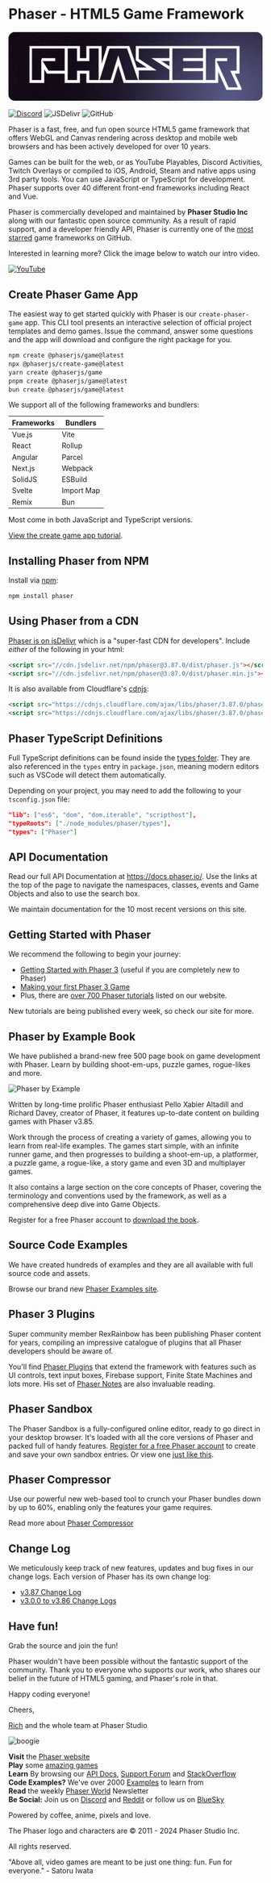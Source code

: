 # Phaser - HTML5 Game Framework

![Phaser Banner](changelog/assets/phaser-banner.png "Phaser Banner")

[![Discord](https://img.shields.io/discord/244245946873937922?style=for-the-badge)](https://discord.gg/phaser)
![JSDelivr](https://img.shields.io/jsdelivr/npm/hm/phaser?style=for-the-badge)
![GitHub](https://img.shields.io/github/downloads/phaserjs/phaser/total?style=for-the-badge)

Phaser is a fast, free, and fun open source HTML5 game framework that offers WebGL and Canvas rendering across desktop and mobile web browsers and has been actively developed for over 10 years.

Games can be built for the web, or as YouTube Playables, Discord Activities, Twitch Overlays or compiled to iOS, Android, Steam and native apps using 3rd party tools. You can use JavaScript or TypeScript for development. Phaser supports over 40 different front-end frameworks including React and Vue.

Phaser is commercially developed and maintained by **Phaser Studio Inc** along with our fantastic open source community. As a result of rapid support, and a developer friendly API, Phaser is currently one of the [most starred](https://github.com/collections/javascript-game-engines) game frameworks on GitHub.

Interested in learning more? Click the image below to watch our intro video.

[![YouTube](http://i.ytimg.com/vi/jHTRu4iNTcA/maxresdefault.jpg)](https://www.youtube.com/watch?v=jHTRu4iNTcA)

## Create Phaser Game App

The easiest way to get started quickly with Phaser is our `create-phaser-game` app. This CLI tool presents an interactive selection of official project templates and demo games. Issue the command, answer some questions and the app will download and configure the right package for you.

```bash
npm create @phaserjs/game@latest
npx @phaserjs/create-game@latest
yarn create @phaserjs/game
pnpm create @phaserjs/game@latest
bun create @phaserjs/game@latest
```

We support all of the following frameworks and bundlers:

| Frameworks | Bundlers |
| --------- | ------- |
| Vue.js | Vite |
| React | Rollup |
| Angular | Parcel |
| Next.js | Webpack |
| SolidJS | ESBuild |
| Svelte | Import Map |
| Remix | Bun |

Most come in both JavaScript and TypeScript versions.

[View the create game app tutorial](https://phaser.io/tutorials/create-game-app).

## Installing Phaser from NPM

Install via [npm](https://www.npmjs.com/package/phaser):

```bash
npm install phaser
```

## Using Phaser from a CDN

[Phaser is on jsDelivr](https://www.jsdelivr.com/package/npm/phaser) which is a "super-fast CDN for developers". Include _either_ of the following in your html:

```html
<script src="//cdn.jsdelivr.net/npm/phaser@3.87.0/dist/phaser.js"></script>
<script src="//cdn.jsdelivr.net/npm/phaser@3.87.0/dist/phaser.min.js"></script>
```

It is also available from Cloudflare's [cdnjs](https://cdnjs.com/libraries/phaser):

```html
<script src="https://cdnjs.cloudflare.com/ajax/libs/phaser/3.87.0/phaser.js"></script>
<script src="https://cdnjs.cloudflare.com/ajax/libs/phaser/3.87.0/phaser.min.js"></script>
```

## Phaser TypeScript Definitions

Full TypeScript definitions can be found inside the [types folder](https://github.com/phaserjs/phaser/tree/master/types). They are also referenced in the `types` entry in `package.json`, meaning modern editors such as VSCode will detect them automatically.

Depending on your project, you may need to add the following to your `tsconfig.json` file:

```json
"lib": ["es6", "dom", "dom.iterable", "scripthost"],
"typeRoots": ["./node_modules/phaser/types"],
"types": ["Phaser"]
```

## API Documentation

Read our full API Documentation at https://docs.phaser.io/. Use the links at the top of the page to navigate the namespaces, classes, events and Game Objects and also to use the search box.

We maintain documentation for the 10 most recent versions on this site.

## Getting Started with Phaser

We recommend the following to begin your journey:

* [Getting Started with Phaser 3](https://phaser.io/tutorials/getting-started-phaser3) (useful if you are completely new to Phaser)
* [Making your first Phaser 3 Game](https://phaser.io/tutorials/making-your-first-phaser-3-game)
* Plus, there are [over 700 Phaser tutorials](https://phaser.io/learn) listed on our website.

New tutorials are being published every week, so check our site for more.

## Phaser by Example Book

We have published a brand-new free 500 page book on game development with Phaser. Learn by building shoot-em-ups, puzzle games, rogue-likes and more.

![Phaser by Example](https://cdn.phaser.io/news/2024/04/phaser-by-example-book.jpg)

Written by long-time prolific Phaser enthusiast Pello Xabier Altadill and Richard Davey, creator of Phaser, it features up-to-date content on building games with Phaser v3.85.

Work through the process of creating a variety of games, allowing you to learn from real-life examples. The games start simple, with an infinite runner game, and then progresses to building a shoot-em-up, a platformer, a puzzle game, a rogue-like, a story game and even 3D and multiplayer games.

It also contains a large section on the core concepts of Phaser, covering the terminology and conventions used by the framework, as well as a comprehensive deep dive into Game Objects.

Register for a free Phaser account to [download the book](https://phaser.io/news/2024/04/phaser-by-example-book).

## Source Code Examples

We have created hundreds of examples and they are all available with full source code and assets. 

Browse our brand new [Phaser Examples site](https://phaser.io/examples).

## Phaser 3 Plugins

Super community member RexRainbow has been publishing Phaser content for years, compiling an impressive catalogue of plugins that all Phaser developers should be aware of.

You'll find [Phaser Plugins](https://rexrainbow.github.io/phaser3-rex-notes/docs/site/index.html#list-of-my-plugins) that extend the framework with features such as UI controls, text input boxes, Firebase support, Finite State Machines and lots more. His set of [Phaser Notes](https://rexrainbow.github.io/phaser3-rex-notes/docs/site/index.html) are also invaluable reading.

## Phaser Sandbox

The Phaser Sandbox is a fully-configured online editor, ready to go direct in your desktop browser. It's loaded with all the core versions of Phaser and packed full of handy features. [Register for a free Phaser account](https://phaser.io/register) to create and save your own sandbox entries. Or view one [just like this](https://phaser.io/sandbox/XyqPcjNr).

## Phaser Compressor

Use our powerful new web-based tool to crunch your Phaser bundles down by up to 60%, enabling only the features your game requires.

Read more about [Phaser Compressor](https://phaser.io/news/2024/05/phaser-compressor-released)

## Change Log

We meticulously keep track of new features, updates and bug fixes in our change logs. Each version of Phaser has its own change log:

* [v3.87 Change Log](changelog/3.87/CHANGELOG-v3.87.md)
* [v3.0.0 to v3.86 Change Logs](CHANGELOG.md)

## Have fun!

Grab the source and join the fun!

Phaser wouldn't have been possible without the fantastic support of the community. Thank you to everyone who supports our work, who shares our belief in the future of HTML5 gaming, and Phaser's role in that.

Happy coding everyone!

Cheers,

[Rich](mailto:rich@phaser.io) and the whole team at Phaser Studio

![boogie](https://www.phaser.io/images/spacedancer.gif)

**Visit** the [Phaser website](https://phaser.io)<br />
**Play** some [amazing games](https://phaser.io/games)<br />
**Learn** By browsing our [API Docs](https://docs.phaser.io), [Support Forum](https://phaser.discourse.group/) and [StackOverflow](https://stackoverflow.com/questions/tagged/phaser-framework)<br />
**Code Examples?** We've over 2000 [Examples](https://phaser.io/examples) to learn from<br />
**Read** the weekly [Phaser World](https://phaser.world) Newsletter<br />
**Be Social:** Join us on [Discord](https://discord.com/invite/phaser) and [Reddit](https://www.reddit.com/r/phaser/) or follow us on [BlueSky](https://bsky.app/profile/phaser.io)<br />

Powered by coffee, anime, pixels and love.

The Phaser logo and characters are &copy; 2011 - 2024 Phaser Studio Inc.

All rights reserved.

"Above all, video games are meant to be just one thing: fun. Fun for everyone." - Satoru Iwata
